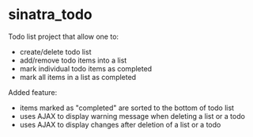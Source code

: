 # sinatra_todo

Todo list project that allow one to:
  - create/delete todo list
  - add/remove todo items into a list
  - mark individual todo items as completed
  - mark all items in a list as completed

Added feature:
  - items marked as "completed" are sorted to the bottom of todo list
  - uses AJAX to display warning message when deleting a list or a todo
  - uses AJAX to display changes after deletion of a list or a todo
